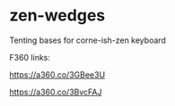 # zen-wedges
Tenting bases for corne-ish-zen keyboard

F360 links:

https://a360.co/3GBee3U

https://a360.co/3BvcFAJ
